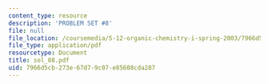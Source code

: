 ```yaml
---
content_type: resource
description: 'PROBLEM SET #8'
file: null
file_location: /coursemedia/5-12-organic-chemistry-i-spring-2003/7966d5cb273e67d79c07e85608cda287_sol_08.pdf
file_type: application/pdf
resourcetype: Document
title: sol_08.pdf
uid: 7966d5cb-273e-67d7-9c07-e85608cda287
---
```


